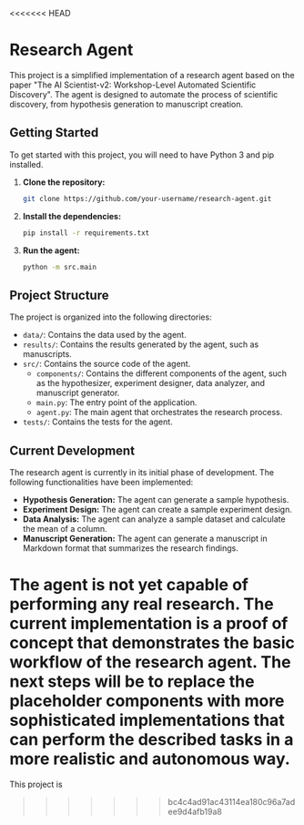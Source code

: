 <<<<<<< HEAD
# Research Agent

This project is a simplified implementation of a research agent based on the paper "The AI Scientist-v2: Workshop-Level Automated Scientific Discovery". The agent is designed to automate the process of scientific discovery, from hypothesis generation to manuscript creation.

## Getting Started

To get started with this project, you will need to have Python 3 and pip installed.

1.  **Clone the repository:**

    ```bash
    git clone https://github.com/your-username/research-agent.git
    ```

2.  **Install the dependencies:**

    ```bash
    pip install -r requirements.txt
    ```

3.  **Run the agent:**

    ```bash
    python -m src.main
    ```

## Project Structure

The project is organized into the following directories:

-   `data/`: Contains the data used by the agent.
-   `results/`: Contains the results generated by the agent, such as manuscripts.
-   `src/`: Contains the source code of the agent.
    -   `components/`: Contains the different components of the agent, such as the hypothesizer, experiment designer, data analyzer, and manuscript generator.
    -   `main.py`: The entry point of the application.
    -   `agent.py`: The main agent that orchestrates the research process.
-   `tests/`: Contains the tests for the agent.

## Current Development

The research agent is currently in its initial phase of development. The following functionalities have been implemented:

-   **Hypothesis Generation:** The agent can generate a sample hypothesis.
-   **Experiment Design:** The agent can create a sample experiment design.
-   **Data Analysis:** The agent can analyze a sample dataset and calculate the mean of a column.
-   **Manuscript Generation:** The agent can generate a manuscript in Markdown format that summarizes the research findings.

The agent is not yet capable of performing any real research. The current implementation is a proof of concept that demonstrates the basic workflow of the research agent. The next steps will be to replace the placeholder components with more sophisticated implementations that can perform the described tasks in a more realistic and autonomous way.
=======
This project is
>>>>>>> bc4c4ad91ac43114ea180c96a7adee9d4afb19a8
